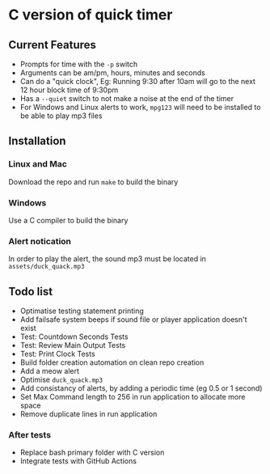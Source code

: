 # C version of quick timer

## Current Features
- Prompts for time with the `-p` switch
- Arguments can be am/pm, hours, minutes and seconds
- Can do a "quick clock", Eg: Running 9:30 after 10am will go to the next 12
  hour block time of 9:30pm
- Has a `--quiet` switch to not make a noise at the end of the timer
- For Windows and Linux alerts to work, `mpg123` will need to be installed to
  be able to play mp3 files

## Installation
### Linux and Mac
Download the repo and run `make` to build the binary

### Windows
Use a C compiler to build the binary

### Alert notication
In order to play the alert, the sound mp3 must be located in
`assets/duck_quack.mp3`

##  Todo list
- Optimatise testing statement printing
- Add failsafe system beeps if sound file or player application doesn't exist
- Test: Countdown Seconds Tests
- Test: Review Main Output Tests
- Test: Print Clock Tests
- Build folder creation automation on clean repo creation
- Add a meow alert
- Optimise `duck_quack.mp3`
- Add consistancy of alerts, by adding a periodic time (eg 0.5 or 1 second)
- Set Max Command length to 256 in run application to allocate more space
- Remove duplicate lines in run application

### After tests
- Replace bash primary folder with C version
- Integrate tests with GitHub Actions
